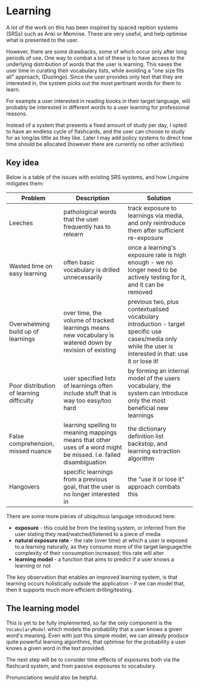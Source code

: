 # Learning 

A lot of the work on this has been inspired by spaced repition systems (SRSs) such as Anki or Memrise. These are very useful, and help optimise what is presented to the user.

However, there are some drawbacks, some of which occur only after long periods of use. One way to combat a lot of these is to have access to the underlying distribution of words that the user is learning.
This saves the user time in curating their vocabulary lists, while avoiding a "one size fits all" approach, (Duolingo). Since the user provides only text that they are interested in, the system picks out the most pertinant words for them to learn.

For example a user interested in reading books in their target language, will probably be interested in different words to a user learning for professional reasons.

Instead of a system that presents a fixed amount of study per day, I opted to have an endless cycle of flashcards, and the user can choose to study for as long/as little as they like. 
Later I may add policy systems to direct how time should be allocated (however there are currently no other activities)

## Key idea

Below is a table of the issues with existing SRS systems, and how Linguine mitigates them:


| Problem                                  | Description                                                                                                        | Solution                                                                                                                                                  |
| ---------------------------------------- | ------------------------------------------------------------------------------------------------------------------ | --------------------------------------------------------------------------------------------------------------------------------------------------------- |
| Leeches                                  | pathological words that the user frequently has to relearn                                                         | track exposure to learnings via media, and only reintroduce them after sufficient re-exposure                                                             |
| Wasted time on easy learning             | often basic vocabulary is drilled unnecessarily                                                                    | once a learning's exposure rate is high enough - we no longer need to be actively testing for it, and it can be removed                                   |
| Overwhelming build up of learnings       | over time, the volume of tracked learnings means new vocabulary is watered down by revision of existing            | previous two, plus contextualised vocabulary introduction - target specific use cases/media only while the user is interested in that: use it or lose it! |
| Poor distribution of learning difficulty | user specified lists of learnings often include stuff that is way too easy/too hard                                | by forming an internal model of the users vocabulary, the system can introduce only the most beneficial new learnings                                     |
| False comprehension, missed nuance       | learning spelling to meaning mappings means that other uses of a word might be missed. I.e. failed disambiguation  | the dictionary definition list backstop, and learning extraction algorithm                                                                                |
| Hangovers                                | specific learnings from a previous goal, that the user is no longer interested in                                  | the "use it or lose it" approach combats this                                                                                                             |

There are some more pieces of ubiquitous language introduced here:
* **exposure** - this could be from the testing system, or inferred from the user stating they read/watched/listened to a piece of  media
* **natural exposure rate** - the rate (over time) at which a user is exposed to a learning naturally, as they consume more of the target language/the complexity of their consumption increased; this rate will alter
* **learning model** - a function that aims to predict if a user knows a learning or not

The key observation that enables an improved learning system, is that learning occurs holistically outside the application - if we can model that, then it supports much more efficient drilling/testing.

## The learning model

This is yet to be fully implemented, so far the only component is the `VocabularyModel` which models the probability that a user knows a given word's meaning.
Even with just this simple model, we can already produce quite powerful learning algorithms, that optimise for the probability a user knows a given word in the text provided.

The next step will be to consider time effects of exposures both via the flashcard system, and from passive exposures to vocabulary.

Pronunciations would also be helpful.
